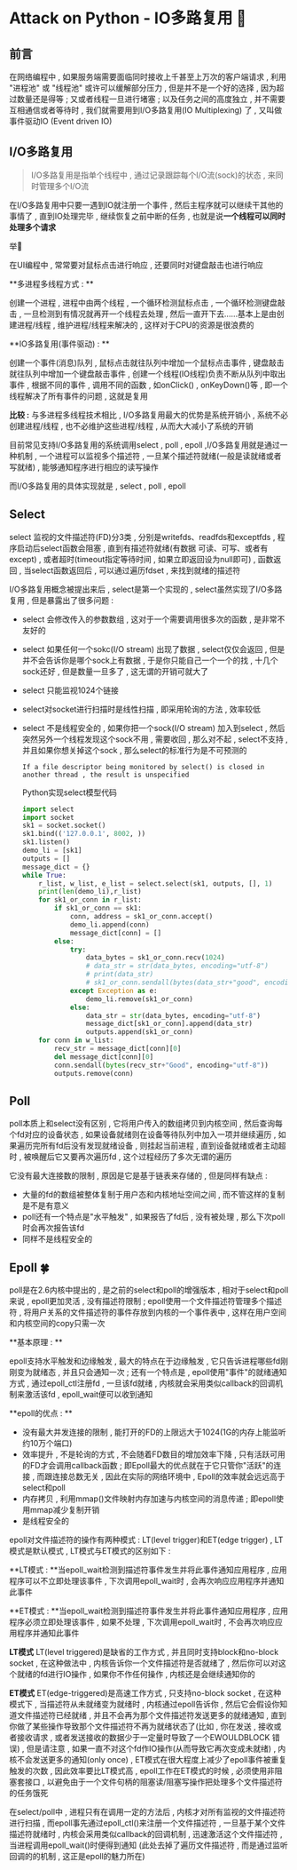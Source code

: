 # Attack on Python - IO多路复用 🐍














<extoc></extoc>

## 前言

在网络编程中 , 如果服务端需要面临同时接收上千甚至上万次的客户端请求 , 利用 "进程池" 或 "线程池" 或许可以缓解部分压力 , 但是并不是一个好的选择 , 因为超过数量还是得等 ; 又或者线程一旦进行堵塞 ; 以及任务之间的高度独立 , 并不需要互相通信或者等待时 , 我们就需要用到I/O多路复用(IO Multiplexing) 了 , 又叫做事件驱动IO (Event driven IO)

## I/O多路复用

> I/O多路复用是指单个线程中 , 通过记录跟踪每个I/O流(sock)的状态 , 来同时管理多个I/O流

在I/O多路复用中只要一遇到IO就注册一个事件 , 然后主程序就可以继续干其他的事情了 , 直到IO处理完毕 , 继续恢复之前中断的任务 , 也就是说**一个线程可以同时处理多个请求** 

举🌰

在UI编程中 , 常常要对鼠标点击进行响应 , 还要同时对键盘敲击也进行响应 

**多进程多线程方式 : ** 

创建一个进程 , 进程中由两个线程 , 一个循环检测鼠标点击 , 一个循环检测键盘敲击 , 一旦检测到有情况就再开一个线程去处理 , 然后一直开下去......基本上是由创建进程/线程 , 维护进程/线程来解决的 , 这样对于CPU的资源是很浪费的

**IO多路复用(事件驱动) : ** 

创建一个事件(消息)队列 , 鼠标点击就往队列中增加一个鼠标点击事件 , 键盘敲击就往队列中增加一个键盘敲击事件 , 创建一个线程(IO线程)负责不断从队列中取出事件 , 根据不同的事件 , 调用不同的函数 , 如onClick() , onKeyDown()等 , 即一个线程解决了所有事件的问题 , 这就是复用

**比较 :**  与多进程多线程技术相比 , I/O多路复用最大的优势是系统开销小 , 系统不必创建进程/线程 , 也不必维护这些进程/线程 , 从而大大减小了系统的开销

目前常见支持I/O多路复用的系统调用select , poll , epoll ,I/O多路复用就是通过一种机制 , 一个进程可以监视多个描述符 , 一旦某个描述符就绪(一般是读就绪或者写就绪) , 能够通知程序进行相应的读写操作

而I/O多路复用的具体实现就是 , select , poll , epoll

## Select

select 监视的文件描述符(FD)分3类 , 分别是writefds、readfds和exceptfds , 程序启动后select函数会阻塞 , 直到有描述符就绪(有数据 可读、可写、或者有except) , 或者超时(timeout指定等待时间 , 如果立即返回设为null即可) , 函数返回 , 当select函数返回后 , 可以通过遍历fdset , 来找到就绪的描述符

I/O多路复用概念被提出来后 , select是第一个实现的 , select虽然实现了I/O多路复用 , 但是暴露出了很多问题 : 

- select 会修改传入的参数数组 , 这对于一个需要调用很多次的函数 , 是非常不友好的

- select 如果任何一个sokc(I/O stream) 出现了数据 , select仅仅会返回 , 但是并不会告诉你是哪个sock上有数据 , 于是你只能自己一个一个的找 , 十几个sock还好 , 但是数量一旦多了 , 这无谓的开销可就大了 

- select 只能监视1024个链接 

- select对socket进行扫描时是线性扫描 , 即采用轮询的方法 , 效率较低

- select 不是线程安全的 , 如果你把一个sock(I/O stream) 加入到select , 然后突然另外一个线程发现这个sock不用 , 需要收回 , 那么对不起 , select不支持 , 并且如果你想关掉这个sock , 那么select的标准行为是不可预测的

  ```
  If a file descriptor being monitored by select() is closed in another thread , the result is unspecified
  ```

  Python实现select模型代码

  ```python
  import select
  import socket
  sk1 = socket.socket()
  sk1.bind(('127.0.0.1', 8002, ))
  sk1.listen()
  demo_li = [sk1]
  outputs = []
  message_dict = {}
  while True:
      r_list, w_list, e_list = select.select(sk1, outputs, [], 1)
      print(len(demo_li),r_list)
      for sk1_or_conn in r_list:
          if sk1_or_conn == sk1:
              conn, address = sk1_or_conn.accept()
              demo_li.append(conn)
              message_dict[conn] = []
          else:
              try:
                  data_bytes = sk1_or_conn.recv(1024)
                  # data_str = str(data_bytes, encoding="utf-8")
                  # print(data_str)
                  # sk1_or_conn.sendall(bytes(data_str+"good", encoding="utf-8"))
              except Exception as e:
                  demo_li.remove(sk1_or_conn)
              else:
                  data_str = str(data_bytes, encoding="utf-8")
                  message_dict[sk1_or_conn].append(data_str)
                  outputs.append(sk1_or_conn)
      for conn in w_list:
          recv_str = message_dict[conn][0]
          del message_dict[conn][0]
          conn.sendall(bytes(recv_str+"Good", encoding="utf-8"))
          outputs.remove(conn)
  ```

## Poll

poll本质上和select没有区别 , 它将用户传入的数组拷贝到内核空间 , 然后查询每个fd对应的设备状态 , 如果设备就绪则在设备等待队列中加入一项并继续遍历 , 如果遍历完所有fd后没有发现就绪设备 , 则挂起当前进程 , 直到设备就绪或者主动超时 , 被唤醒后它又要再次遍历fd , 这个过程经历了多次无谓的遍历

它没有最大连接数的限制 , 原因是它是基于链表来存储的 , 但是同样有缺点 :

- 大量的fd的数组被整体复制于用户态和内核地址空间之间 , 而不管这样的复制是不是有意义
- poll还有一个特点是"水平触发" , 如果报告了fd后 , 没有被处理 , 那么下次poll时会再次报告该fd
- 同样不是线程安全的

## Epoll  🍀

poll是在2.6内核中提出的 , 是之前的select和poll的增强版本 , 相对于select和poll来说 , epoll更加灵活 , 没有描述符限制 ; epoll使用一个文件描述符管理多个描述符 , 将用户关系的文件描述符的事件存放到内核的一个事件表中 , 这样在用户空间和内核空间的copy只需一次

**基本原理 : ** 

epoll支持水平触发和边缘触发 , 最大的特点在于边缘触发 , 它只告诉进程哪些fd刚刚变为就绪态 , 并且只会通知一次 ; 还有一个特点是 , epoll使用"事件"的就绪通知方式 , 通过epoll_ctl注册fd , 一旦该fd就绪 , 内核就会采用类似callback的回调机制来激活该fd , epoll_wait便可以收到通知

**epoll的优点 : **

- 没有最大并发连接的限制 , 能打开的FD的上限远大于1024(1G的内存上能监听约10万个端口)
- 效率提升 , 不是轮询的方式 , 不会随着FD数目的增加效率下降 , 只有活跃可用的FD才会调用callback函数 ; 即Epoll最大的优点就在于它只管你"活跃"的连接 , 而跟连接总数无关 , 因此在实际的网络环境中 , Epoll的效率就会远远高于select和poll
- 内存拷贝 , 利用mmap()文件映射内存加速与内核空间的消息传递 ; 即epoll使用mmap减少复制开销
- 是线程安全的

epoll对文件描述符的操作有两种模式 : LT(level trigger)和ET(edge trigger) , LT模式是默认模式 , LT模式与ET模式的区别如下 : 

**LT模式  : **当epoll_wait检测到描述符事件发生并将此事件通知应用程序 , 应用程序可以不立即处理该事件 , 下次调用epoll_wait时 , 会再次响应应用程序并通知此事件

**ET模式 : **当epoll_wait检测到描述符事件发生并将此事件通知应用程序 , 应用程序必须立即处理该事件 , 如果不处理 , 下次调用epoll_wait时 , 不会再次响应应用程序并通知此事件

**LT模式** LT(level triggered)是缺省的工作方式 , 并且同时支持block和no-block socket , 在这种做法中 , 内核告诉你一个文件描述符是否就绪了 , 然后你可以对这个就绪的fd进行IO操作 , 如果你不作任何操作 , 内核还是会继续通知你的

**ET模式** ET(edge-triggered)是高速工作方式 , 只支持no-block socket , 在这种模式下 , 当描述符从未就绪变为就绪时 , 内核通过epoll告诉你 , 然后它会假设你知道文件描述符已经就绪 , 并且不会再为那个文件描述符发送更多的就绪通知 , 直到你做了某些操作导致那个文件描述符不再为就绪状态了(比如 , 你在发送 , 接收或者接收请求 , 或者发送接收的数据少于一定量时导致了一个EWOULDBLOCK 错误) , 但是请注意 , 如果一直不对这个fd作IO操作(从而导致它再次变成未就绪) , 内核不会发送更多的通知(only once) , ET模式在很大程度上减少了epoll事件被重复触发的次数 , 因此效率要比LT模式高 , epoll工作在ET模式的时候 , 必须使用非阻塞套接口 , 以避免由于一个文件句柄的阻塞读/阻塞写操作把处理多个文件描述符的任务饿死

在select/poll中 , 进程只有在调用一定的方法后 , 内核才对所有监视的文件描述符进行扫描 , 而epoll事先通过epoll_ctl()来注册一个文件描述符 , 一旦基于某个文件描述符就绪时 , 内核会采用类似callback的回调机制 , 迅速激活这个文件描述符 , 当进程调用epoll_wait()时便得到通知 (此处去掉了遍历文件描述符 , 而是通过监听回调的的机制 , 这正是epoll的魅力所在)

